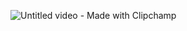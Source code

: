 

![Untitled video - Made with Clipchamp](https://github.com/AhmedAtia1507/Spectrophotometer_GP/assets/104103615/34b3308a-8669-4314-9887-f8eb9a717b14)

